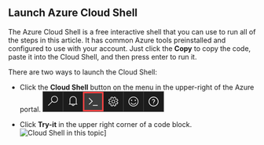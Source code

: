 
## Launch Azure Cloud Shell

The Azure Cloud Shell is a free interactive shell that you can use to run all of the steps in this article. It has common Azure tools preinstalled and configured to use with your account. Just click the **Copy** to copy the code, paste it into the Cloud Shell, and then press enter to run it.

There are two ways to launch the Cloud Shell:

- Click the **Cloud Shell** button on the menu in the upper-right of the Azure portal.
	[![Cloud Shell in the portal](./media/cloud-shell-try-it/cloud-shell-menu.png)](https://portal.azure.com)

- Click **Try-it** in the upper right corner of a code block.
	![Cloud Shell in this topic](./media/cloud-shell-powershell/cli-try-it.png)]










